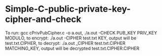 # Simple-C-public-private-key-cipher-and-check
To run: gcc cPrivPubCipher.c -o a.out, ./a.out -CHECK PUB_KEY PRIV_KEY MODULO, to encrypt: ./a.out -CIPHER test.txt KEY, output will be test.txt.CIPHER, to decrypt: ./a.out _CIPHER test.txt.CIPHER MATCHING_KEY, output will be decrypted test.txt.CIPHER.CIPHER
